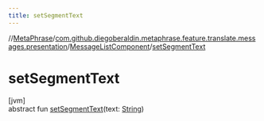 ```yaml
---
title: setSegmentText
---
```

//[MetaPhrase](../../../index.html)/[com.github.diegoberaldin.metaphrase.feature.translate.messages.presentation](../index.html)/[MessageListComponent](index.html)/[setSegmentText](set-segment-text.html)



# setSegmentText



[jvm]\
abstract fun [setSegmentText](set-segment-text.html)(text: [String](https://kotlinlang.org/api/latest/jvm/stdlib/kotlin/-string/index.html))




